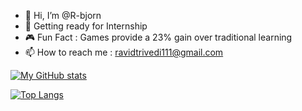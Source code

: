 - 👋 Hi, I’m @R-bjorn
- 👀 Getting ready for Internship
- :video_game: Fun Fact : Games provide a 23% gain over traditional learning
- 📫 How to reach me : ravidtrivedi111@gmail.com

[![My GitHub stats](https://github-readme-stats.vercel.app/api?username=R-bjorn&count_private=true&show_icons=true&include_all_commits=true&theme=merko)](https://github.com/R-bjorn/github-readme-stats)

[![Top Langs](https://github-readme-stats.vercel.app/api/top-langs/?username=r-bjorn&layout=compact&theme=merko)](https://github.com/r-bjorn/github-readme-stats)

